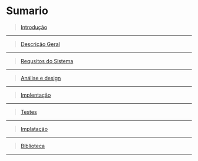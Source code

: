 # Sumario

>[Introdução]() 
***
>[Descrição Geral]()
***
>[Requsitos do Sistema]()
***
>[Análise e design]()
***
>[Implentação]()
***
>[Testes]()
***
>[Implatação]()
***
>[Biblioteca]()
***

